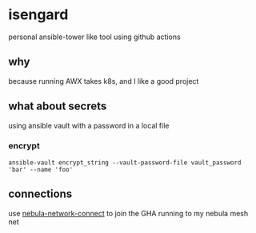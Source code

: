 # isengard
personal ansible-tower like tool using github actions

## why

because running AWX takes k8s, and I like a good project


## what about secrets

using ansible vault with a password in a local file

### encrypt

```
ansible-vault encrypt_string --vault-password-file vault_password 'bar' --name 'foo'
```

## connections

use [nebula-network-connect](https://github.com/marketplace/actions/nebula-network-connect) to join the GHA running to my nebula mesh net

